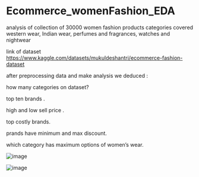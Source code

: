 # Ecommerce_womenFashion_EDA
analysis of collection of 30000 women fashion products categories covered  western wear, Indian wear, perfumes and fragrances, watches and nightwear

link of dataset https://www.kaggle.com/datasets/mukuldeshantri/ecommerce-fashion-dataset

after preprocessing data and make analysis we deduced :



how many categories on dataset?

top ten brands .

high and low sell price .

top costly brands.

prands have minimum and max discount.

which category has maximum options of women’s wear. 


![image](https://github.com/fatma-elshall/Ecommerce_womenFashion_EDA/assets/90958050/9fc9b071-0238-49d5-917f-d040a719a4d9)

![image](https://github.com/fatma-elshall/Ecommerce_womenFashion_EDA/assets/90958050/d449fc95-15ba-41b1-9230-869603af3bcf)



